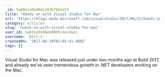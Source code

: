 ```yaml
---
_id: 5a88e1abbd6dca0d5f0d1e22
title: "Hands on with Visual Studio for Mac"
url: 'https://blogs.msdn.microsoft.com/visualstudio/2017/06/22/hands-on-with-visual-studio-for-mac/'
category: articles
slug: 'hands-on-with-visual-studio-for-mac'
user_id: 5a83ce59d6eb0005c4ecda2c
username: 'bill-s'
createdOn: '2017-06-29T02:01:41.000Z'
tags: []
---
```


Visual Studio for Mac was released just under two months ago at Build 2017, and already we’ve seen tremendous growth in .NET developers working on the Mac.
